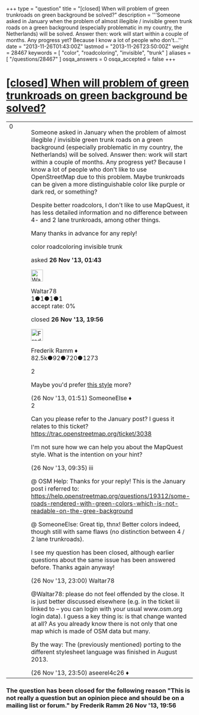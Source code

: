 +++
type = "question"
title = "[closed] When will problem of green trunkroads on green background be solved?"
description = '''Someone asked in January when the problem of almost illegible / invisible green trunk roads on a green background (especially problematic in my country, the Netherlands) will be solved. Answer then: work will start within a couple of months. Any progress yet? Because I know a lot of people who don&#x27;t...'''
date = "2013-11-26T01:43:00Z"
lastmod = "2013-11-26T23:50:00Z"
weight = 28467
keywords = [ "color", "roadcoloring", "invisible", "trunk" ]
aliases = [ "/questions/28467" ]
osqa_answers = 0
osqa_accepted = false
+++

<div class="headNormal">

# [\[closed\] When will problem of green trunkroads on green background be solved?](/questions/28467/when-will-problem-of-green-trunkroads-on-green-background-be-solved)

</div>

<div id="main-body">

<div id="askform">

<table id="question-table" style="width:100%;">
<colgroup>
<col style="width: 50%" />
<col style="width: 50%" />
</colgroup>
<tbody>
<tr>
<td style="width: 30px; vertical-align: top"><div class="vote-buttons">
<span id="post-28467-upvote" class="ajax-command post-vote up" rel="nofollow" title="I like this post (click again to cancel)"> </span>
<div id="post-28467-score" class="post-score" title="current number of votes">
0
</div>
<span id="post-28467-downvote" class="ajax-command post-vote down" rel="nofollow" title="I dont like this post (click again to cancel)"> </span> <span id="favorite-mark" class="ajax-command favorite-mark" rel="nofollow" title="mark/unmark this question as favorite (click again to cancel)"> </span>
<div id="favorite-count" class="favorite-count">
&#10;</div>
</div></td>
<td><div id="item-right">
<div class="question-body">
<p>Someone asked in January when the problem of almost illegible / invisible green trunk roads on a green background (especially problematic in my country, the Netherlands) will be solved. Answer then: work will start within a couple of months. Any progress yet? Because I know a lot of people who don't like to use OpenStreetMap due to this problem. Maybe trunkroads can be given a more distinguishable color like purple or dark red, or something?</p>
<p>Despite better roadcolors, I don't like to use MapQuest, it has less detailed information and no difference between 4- and 2 lane trunkroads, among other things.</p>
<p>Many thanks in advance for any reply!</p>
</div>
<div id="question-tags" class="tags-container tags">
<span class="post-tag tag-link-color" rel="tag" title="see questions tagged &#39;color&#39;">color</span> <span class="post-tag tag-link-roadcoloring" rel="tag" title="see questions tagged &#39;roadcoloring&#39;">roadcoloring</span> <span class="post-tag tag-link-invisible" rel="tag" title="see questions tagged &#39;invisible&#39;">invisible</span> <span class="post-tag tag-link-trunk" rel="tag" title="see questions tagged &#39;trunk&#39;">trunk</span>
</div>
<div id="question-controls" class="post-controls">
&#10;</div>
<div class="post-update-info-container">
<div class="post-update-info post-update-info-user">
<p>asked <strong>26 Nov '13, 01:43</strong></p>
<img src="https://secure.gravatar.com/avatar/1edb426ee9b60c2526a192989e2d2162?s=32&amp;d=identicon&amp;r=g" class="gravatar" width="32" height="32" alt="Waltar78&#39;s gravatar image" />
<p><span>Waltar78</span><br />
<span class="score" title="1 reputation points">1</span><span title="1 badges"><span class="badge1">●</span><span class="badgecount">1</span></span><span title="1 badges"><span class="silver">●</span><span class="badgecount">1</span></span><span title="1 badges"><span class="bronze">●</span><span class="badgecount">1</span></span><br />
<span class="accept_rate" title="Rate of the user&#39;s accepted answers">accept rate:</span> <span title="Waltar78 has no accepted answers">0%</span></p>
</div>
<div class="post-update-info post-update-info-edited">
<p><span> closed <strong>26 Nov '13, 19:56</strong> </span></p>
<img src="https://secure.gravatar.com/avatar/a2b38d937e70ab39d895d17da0dd1ba4?s=32&amp;d=identicon&amp;r=g" class="gravatar" width="32" height="32" alt="Frederik%20Ramm&#39;s gravatar image" />
<p><span>Frederik Ramm ♦</span><br />
<span class="score" title="82494 reputation points"><span>82.5k</span></span><span title="92 badges"><span class="badge1">●</span><span class="badgecount">92</span></span><span title="720 badges"><span class="silver">●</span><span class="badgecount">720</span></span><span title="1273 badges"><span class="bronze">●</span><span class="badgecount">1273</span></span></p>
</div>
</div>
<div id="comments-container-28467" class="comments-container">
<span id="28468"></span>
<div id="comment-28468" class="comment">
<div id="post-28468-score" class="comment-score">
2
</div>
<div class="comment-text">
<p>Maybe you'd prefer <a href="http://openstreetmap.de/karte.html?zoom=11&amp;lat=52.90556&amp;lon=6.44311&amp;layers=B000TT">this style</a> more?</p>
</div>
<div id="comment-28468-info" class="comment-info">
<span class="comment-age">(26 Nov '13, 01:51)</span> <span class="comment-user userinfo">SomeoneElse ♦</span>
</div>
</div>
<span id="28472"></span>
<div id="comment-28472" class="comment">
<div id="post-28472-score" class="comment-score">
2
</div>
<div class="comment-text">
<p>Can you please refer to the January post? I guess it relates to this ticket? <a href="https://trac.openstreetmap.org/ticket/3038">https://trac.openstreetmap.org/ticket/3038</a></p>
<p>I'm not sure how we can help you about the MapQuest style. What is the intention on your hint?</p>
</div>
<div id="comment-28472-info" class="comment-info">
<span class="comment-age">(26 Nov '13, 09:35)</span> <span class="comment-user userinfo">iii</span>
</div>
</div>
<span id="28510"></span>
<div id="comment-28510" class="comment">
<div id="post-28510-score" class="comment-score">
&#10;</div>
<div class="comment-text">
<p>@ OSM Help: Thanks for your reply! This is the January post i referred to: <a href="https://help.openstreetmap.org/questions/19312/some-roads-rendered-with-green-colors-which-is-not-readable-on-the-gree-background">https://help.openstreetmap.org/questions/19312/some-roads-rendered-with-green-colors-which-is-not-readable-on-the-gree-background</a></p>
<p>@ SomeoneElse: Great tip, thnx! Better colors indeed, though still with same flaws (no distinction between 4 / 2 lane trunkroads).</p>
<p>I see my question has been closed, although earlier questions about the same issue has been answered before. Thanks again anyway!</p>
</div>
<div id="comment-28510-info" class="comment-info">
<span class="comment-age">(26 Nov '13, 23:00)</span> <span class="comment-user userinfo">Waltar78</span>
</div>
</div>
<span id="28514"></span>
<div id="comment-28514" class="comment">
<div id="post-28514-score" class="comment-score">
&#10;</div>
<div class="comment-text">
<p><span></span><span>@Waltar78</span>: please do not feel offended by the close. It is just better discussed elsewhere (e.g. in the ticket iii linked to – you can login with your usual www.osm.org login data). I guess a key thing is: is that change wanted at all? As you already know there is not only that one map which is made of OSM data but <span>ma</span><span>n</span><span>y</span>.</p>
<p>By the way: The (previously mentioned) porting to the <span>different stylesheet language</span> was finished in August 2013.</p>
</div>
<div id="comment-28514-info" class="comment-info">
<span class="comment-age">(26 Nov '13, 23:50)</span> <span class="comment-user userinfo">aseerel4c26 ♦</span>
</div>
</div>
</div>
<div id="comment-tools-28467" class="comment-tools">
&#10;</div>
<div class="clear">
&#10;</div>
<div id="comment-28467-form-container" class="comment-form-container">
&#10;</div>
<div class="clear">
&#10;</div>
</div></td>
</tr>
</tbody>
</table>

<div class="question-status" style="margin-bottom:15px">

### The question has been closed for the following reason "This is not really a question but an opinion piece and should be on a mailing list or forum." by Frederik Ramm 26 Nov '13, 19:56

</div>

</div>

</div>

